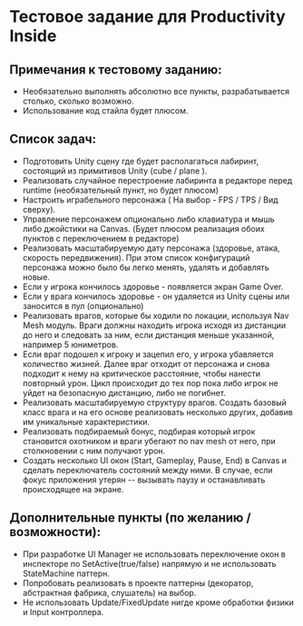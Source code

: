 # Тестовое задание для Productivity Inside #

## Примечания к тестовому заданию: ##
* Необязательно выполнять абсолютно все пункты, разрабатывается столько, сколько возможно.
* Использование код стайла будет плюсом.
## Список задач: ##
* Подготовить Unity сцену где будет располагаться лабиринт, состоящий из примитивов Unity (сube / plane ).
* Реализовать случайное перестроение лабиринта в редакторе перед runtime (необязательный пункт, но будет плюсом)
* Настроить играбельного персонажа ( На выбор - FPS / TPS / Вид сверху).
* Управление персонажем опционально либо клавиатура и мышь либо джойстики на Canvas. (Будет плюсом реализация обоих пунктов с переключением в редакторе)
* Реализовать масштабируемую дату персонажа (здоровье, атака, скорость передвижения). При этом список конфигураций персонажа можно было бы легко менять, удалять и добавлять новые.
* Если у игрока кончилось здоровье - появляется экран Game Over.
* Если у врага кончилось здоровье - он удаляется из Unity сцены или заносится в пул (опционально)
* Реализовать врагов, которые бы ходили по локации, используя Nav Mesh модуль. Враги должны находить игрока исходя из дистанции до него и следовать за ним, если дистанция меньше указанной, например 5 юниметров.
* Если враг подошел к игроку и зацепил его, у игрока убавляется количество жизней. Далее враг отходит от персонажа и снова подходит к нему на критическое расстояние, чтобы нанести повторный урон. Цикл происходит до тех пор пока либо игрок не уйдет на безопасную дистанцию, либо не погибнет.
* Реализовать масштабируемую структуру врагов. Создать базовый класс врага и на его основе реализовать несколько других, добавив им уникальные характеристики.
* Реализовать подбираемый бонус, подбирая который игрок становится охотником и враги убегают по nav mesh от него, при столкновении с ним получают урон.
* Создать несколько UI окон (Start, Gameplay, Pause, End) в Canvas и сделать переключатель состояний между ними. В случае, если фокус приложения утерян -- вызывать паузу и останавливать происходящее на экране.
## Дополнительные пункты (по желанию / возможности): ##
* При разработке UI Manager не использовать переключение окон в инспекторе по SetActive(true/false) напрямую и не использовать StateMachine паттерн.
* Попробовать реализовать в проекте паттерны (декоратор, абстрактная фабрика, слушатель) на выбор.
* Не использовать Update/FixedUpdate нигде кроме обработки физики и Input контроллера.